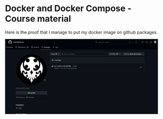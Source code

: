 # Docker and Docker Compose - Course material

Here is the proof that I manage to put my docker image on github packages.

![Alt text](image.png)